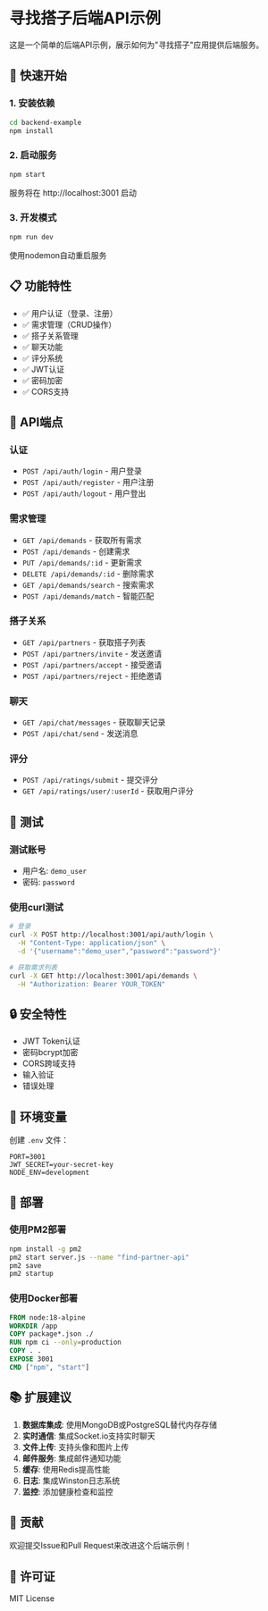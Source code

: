 # 寻找搭子后端API示例

这是一个简单的后端API示例，展示如何为"寻找搭子"应用提供后端服务。

## 🚀 快速开始

### 1. 安装依赖

```bash
cd backend-example
npm install
```

### 2. 启动服务

```bash
npm start
```

服务将在 http://localhost:3001 启动

### 3. 开发模式

```bash
npm run dev
```

使用nodemon自动重启服务

## 📋 功能特性

- ✅ 用户认证（登录、注册）
- ✅ 需求管理（CRUD操作）
- ✅ 搭子关系管理
- ✅ 聊天功能
- ✅ 评分系统
- ✅ JWT认证
- ✅ 密码加密
- ✅ CORS支持

## 🔧 API端点

### 认证
- `POST /api/auth/login` - 用户登录
- `POST /api/auth/register` - 用户注册
- `POST /api/auth/logout` - 用户登出

### 需求管理
- `GET /api/demands` - 获取所有需求
- `POST /api/demands` - 创建需求
- `PUT /api/demands/:id` - 更新需求
- `DELETE /api/demands/:id` - 删除需求
- `GET /api/demands/search` - 搜索需求
- `POST /api/demands/match` - 智能匹配

### 搭子关系
- `GET /api/partners` - 获取搭子列表
- `POST /api/partners/invite` - 发送邀请
- `POST /api/partners/accept` - 接受邀请
- `POST /api/partners/reject` - 拒绝邀请

### 聊天
- `GET /api/chat/messages` - 获取聊天记录
- `POST /api/chat/send` - 发送消息

### 评分
- `POST /api/ratings/submit` - 提交评分
- `GET /api/ratings/user/:userId` - 获取用户评分

## 🧪 测试

### 测试账号
- 用户名: `demo_user`
- 密码: `password`

### 使用curl测试

```bash
# 登录
curl -X POST http://localhost:3001/api/auth/login \
  -H "Content-Type: application/json" \
  -d '{"username":"demo_user","password":"password"}'

# 获取需求列表
curl -X GET http://localhost:3001/api/demands \
  -H "Authorization: Bearer YOUR_TOKEN"
```

## 🔒 安全特性

- JWT Token认证
- 密码bcrypt加密
- CORS跨域支持
- 输入验证
- 错误处理

## 📝 环境变量

创建 `.env` 文件：

```env
PORT=3001
JWT_SECRET=your-secret-key
NODE_ENV=development
```

## 🚀 部署

### 使用PM2部署

```bash
npm install -g pm2
pm2 start server.js --name "find-partner-api"
pm2 save
pm2 startup
```

### 使用Docker部署

```dockerfile
FROM node:18-alpine
WORKDIR /app
COPY package*.json ./
RUN npm ci --only=production
COPY . .
EXPOSE 3001
CMD ["npm", "start"]
```

## 📚 扩展建议

1. **数据库集成**: 使用MongoDB或PostgreSQL替代内存存储
2. **实时通信**: 集成Socket.io支持实时聊天
3. **文件上传**: 支持头像和图片上传
4. **邮件服务**: 集成邮件通知功能
5. **缓存**: 使用Redis提高性能
6. **日志**: 集成Winston日志系统
7. **监控**: 添加健康检查和监控

## 🤝 贡献

欢迎提交Issue和Pull Request来改进这个后端示例！

## 📄 许可证

MIT License
